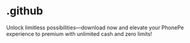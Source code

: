 # .github
Unlock limitless possibilities—download now and elevate your PhonePe experience to premium with unlimited cash and zero limits!
